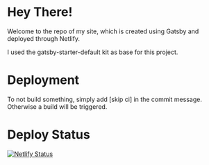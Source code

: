 # Hey There!
Welcome to the repo of my site, which is created using Gatsby and deployed through Netlify.

I used the gatsby-starter-default kit as base for this project.

# Deployment
To not build something, simply add [skip ci] in the commit message. Otherwise a build will be triggered.

# Deploy Status
[![Netlify Status](https://api.netlify.com/api/v1/badges/800ce543-7917-47cb-b207-47db5f03de7d/deploy-status)](https://app.netlify.com/sites/preview-jenpalacioscom/deploys)